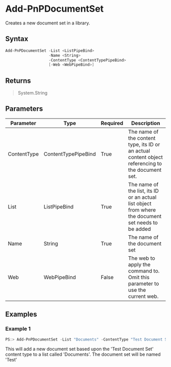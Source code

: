 # Add-PnPDocumentSet
Creates a new document set in a library.
## Syntax
```powershell
Add-PnPDocumentSet -List <ListPipeBind>
                   -Name <String>
                   -ContentType <ContentTypePipeBind>
                   [-Web <WebPipeBind>]
```


## Returns
>System.String

## Parameters
Parameter|Type|Required|Description
---------|----|--------|-----------
|ContentType|ContentTypePipeBind|True|The name of the content type, its ID or an actual content object referencing to the document set.|
|List|ListPipeBind|True|The name of the list, its ID or an actual list object from where the document set needs to be added|
|Name|String|True|The name of the document set|
|Web|WebPipeBind|False|The web to apply the command to. Omit this parameter to use the current web.|
## Examples

### Example 1
```powershell
PS:> Add-PnPDocumentSet -List "Documents" -ContentType "Test Document Set" -Name "Test"
```
This will add a new document set based upon the 'Test Document Set' content type to a list called 'Documents'. The document set will be named 'Test'
